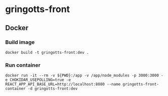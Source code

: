 # gringotts-front

## Docker

### Build image
``` 
docker build -t gringotts-front:dev .
```

### Run container
``` 
docker run -it --rm -v ${PWD}:/app -v /app/node_modules -p 3000:3000 -e CHOKIDAR_USEPOLLING=true -e REACT_APP_API_BASE_URL=http://localhost:8080 --name gringotts-front-container -d gringotts-front:dev
```